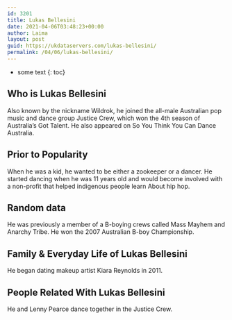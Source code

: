 ```yaml
---
id: 3201
title: Lukas Bellesini
date: 2021-04-06T03:48:23+00:00
author: Laima
layout: post
guid: https://ukdataservers.com/lukas-bellesini/
permalink: /04/06/lukas-bellesini/
---
```


* some text
{: toc}


## Who is Lukas Bellesini
                  
                  
                  
Also known by the nickname Wildrok, he joined the all-male Australian pop music and dance group Justice Crew, which won the 4th season of Australia&#8217;s Got Talent. He also appeared on So You Think You Can Dance Australia.
                  
              
            
              
            
                
                
                
## Prior to Popularity
                  
                  
                  
When he was a kid, he wanted to be either a zookeeper or a dancer. He started dancing when he was 11 years old and would become involved with a non-profit that helped indigenous people learn About hip hop.
                  
              
            
              
            
                
                
                
## Random data
                  
                  
                  
He was previously a member of a B-boying crews called Mass Mayhem and Anarchy Tribe. He won the 2007 Australian B-boy Championship.
                  
              
            
              
            
                
                
                
## Family & Everyday Life of Lukas Bellesini
                  
                  
                  
He began dating makeup artist Kiara Reynolds in 2011. 
                  
              
            
              
            
                
                
                
## People Related With Lukas Bellesini
                  
                  
                  
He and Lenny Pearce dance together in the Justice Crew.
                  
              
            
              
            
                
              
            
              
              
            
            
              
            
          
          
          